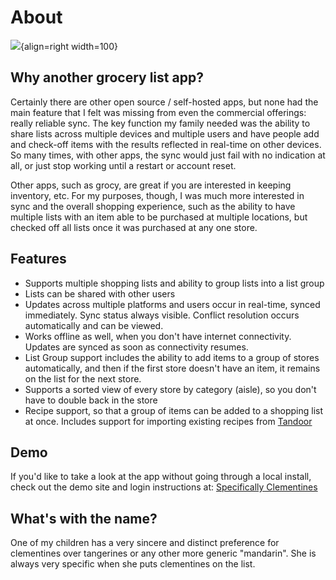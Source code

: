 # About

![](https://raw.githubusercontent.com/davideshay/groceries/master/mkdocs/docs/assets/icon.png){align=right width=100}

## Why another grocery list app?

Certainly there are other open source / self-hosted apps, but none had the main feature that I felt was missing from even the commercial offerings: really reliable sync. The key function my family needed was the ability to share lists across multiple devices and multiple users and have people add and check-off items with the results reflected in real-time on other devices. So many times, with other apps, the sync would just fail with no indication at all, or just stop working until a restart or account reset.

Other apps, such as grocy, are great if you are interested in keeping inventory, etc. For my purposes, though, I was much more interested in sync and the overall shopping experience, such as the ability to have multiple lists with an item able to be purchased at multiple locations, but checked off all lists once it was purchased at any one store.

## Features

* Supports multiple shopping lists and ability to group lists into a list group
* Lists can be shared with other users
* Updates across multiple platforms and users occur in real-time, synced immediately. Sync status always visible. Conflict resolution occurs automatically and can be viewed.
* Works offline as well, when you don't have internet connectivity. Updates are synced as soon as connectivity resumes.
* List Group support includes the ability to add items to a group of stores automatically, and then if the first store doesn't have an item, it remains on the list for the next store.
* Supports a sorted view of every store by category (aisle), so you don't have to double back in the store
* Recipe support, so that a group of items can be added to a shopping list at once. Includes support for importing existing recipes from [Tandoor](https://tandoor.dev)

## Demo

If you'd like to take a look at the app without going through a local install, check out the demo site and login instructions at: [Specifically Clementines](https://www.specificallyclementines.com)

## What's with the name?

One of my children has a very sincere and distinct preference for clementines over tangerines or any other more generic "mandarin".  She is always very specific when she puts clementines on the list.